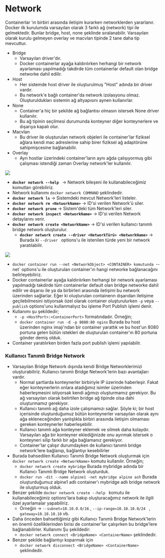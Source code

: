 # Network
Containerlar ’ın birbiri arasında iletişim kurarken networklerden yararlanır. Docker ilk kurulumda varsayılan olarak 3 farklı ağ (network) tipi ile gelmektedir. Bunlar bridge, host, none şeklinde sıralanabilir. Varsayılan olarak kurulu gelmeyen overlay ve macvlan tipinde 2 tane daha tip mevcuttur.
- Bridge
    - Varsayılan driver'dır.
    - Docker containerlar ayağa kaldırılırken herhangi bir network ayarlaması yapılmadığı takdirde tüm containerlar default olan bridge networke dahil edilir.
- Host
    - Her sistemde host driver ile oluşturulmuş "Host" adında bir driver vardır.
    - Bu network'e bağlı container'da network izolasyonu olmaz. Oluşturuldukları sistemin ağ altyapısını aynen kullanırlar.
- None
    - Container'a hiç bir şekilde ağ bağlantısı olmasın istersek None driver kullanılır.
    - Bu ağ tipinin seçilmesi durumunda konteyner diğer konteynerlere ve dışarıya kapalı olur.
- Macvlan
    - Bu driver ile oluşturulan network objeleri ile container'lar fiziksel ağlara kendi mac adreslerine sahip birer fiziksel ağ adaptörüne sahipmişcesine bağlanabilir.
- Overlay
    - Ayrı hostlar üzerindeki container'ların aynı ağda çalışıyormuş gibi çalışması istendiği zaman Overlay network'ler kullanılır.

![](https://miro.medium.com/max/1170/0*ZhU_iUdneHzfW8k7)

- **`docker network --help `**  -> Network bileşeni ile kullanabileceğimiz komutları görebiliriz.
- Network kullanımı `docker network COMMAND` şeklindedir. 
- **`docker network ls`** -> Sistemdeki mevcut Network'leri listeler.
- **`docker network rm <NetworkName>`** -> ID'si verilen Network'ü siler.
- **`docker network prune`** -> Sistem'deki tüm Network'leri siler.
- **`docker network inspect <NetworkName>`** -> ID'si verilen Network detaylarını verir.
- **`docker network create <NetworkName>`** -> ID'si verilen kullanıcı tanımlı bridge network oluşturulur.
  -  **`docker network create --driver <NetworkTürü> <NetworkName>`** -> Burada ki `--driver ` options'u ile istenilen türde yeni bir network yaratılabilir.

![](https://miro.medium.com/max/1400/0*5FIWGRGDK5z9vEkD)

- `docker container run --net <NetworkObject> <CONTAINER> komutunda `--net` options'u ile oluşturulan container'ın hangi networke bağlanacağını belirleyebiliriz.
- Docker containerlar ayağa kaldırılırken herhangi bir network ayarlaması yapılmadığı takdirde tüm containerlar default olan bridge networke dahil edilir ve dışarısı ile ya da birbirleri arasında iletişimi bu network üzerinden sağlarlar. Eğer ki oluşturulan containerın dışarıdan iletişime geçilebilmesini istiyorsak özel olarak container oluşturulurken `-p` veya `--publish` options'unu kullanmalıyız bu işleme Port Publish işlemi denir.
- Kullanımı şu şekildedir;
   - `-p <HostPort>:<ContainerPort>` formatındadır. Örneğin;
   - `docker container run -d -p 8080:80 nginx` Burada bu host üzerinden nginx imajı'ndan bir container yarattık ve bu host'un 8080 portuna gelen bütün istekleri de oluşturulan container'ın 80 portuna gönder demiş olduk.
- Container yaratılırken birden fazla port publish işlemi yapılabilir.
### Kullanıcı Tanımlı Bridge Network
- Varsayılan Bridge Network dışında kendi Bridge Networklerimizi oluşturabiliriz. Kullanıcı tanımlı Bridge Network'lerin bazı avantajları vardır.
  - Normal şartlarda konteynerler birbiriyle IP üzerinde haberleşir. Fakat eğer konteynerlerin onlara atadığımız isimler üzerinden haberleşmesini istiyorsak kendi ağımızı oluşturmamız gerekiyor. Bu ağ varsayılan olarak belirtilen bridge ağ tipinde olsa dahi oluşturmamız gerekiyor.
  - Kullanıcı tanımlı ağ daha izole çalışmamızı sağlar. Şöyle ki; bir host içerisinde oluşturduğumuz bütün konteynerler varsayılan olarak aynı ağa ekleneceğinden yanlışlıkla birbiri arasında iletişim olmaması gereken konteynerler haberleşebilir.
  - Kullanıcı tanımlı ağa konteyner eklemek ve silmek daha kolaydır. Varsayılan ağa bir konteyner eklediğinizde onu ayırmak istersek o konteyneri silip farklı bir ağa bağlamanız gerekiyor.
  - Container'lar çalışır durumdayken de kullanıcı tanımlı bridge network'lere bağlanıp, bağlantıyı kesebilirler
- Burada bahsedilen Kullanıcı Tanımlı Bridge Network oluşturmak için `docker network create <NetworkName>` komutu kullanılır. Örneğin;
  - `docker network create mybridge` Burada mybridge adında bir Kullanıcı Tanımlı Bridge Network oluşturduk.
  - `docker run -dit --name alpine1 -net mybridge alpine ash` Burada oluşturduğumuz alpine1 adlı container'ı mybridge adlı bridge network ile oluşturmuş olduk.
- Benzer şekilde `docker network create --help ` komutu ile kullanabileceğimiz options'lara bakıp oluşturacağımız network ile ilgili özel ayarlamalar yapabiliriz.
  - Örneğin -> `--subnet=10.10.0.0/16` , `--ip-range=10.10.10.0/24 ` , `gateway=10.10.10.10` vb.
- Daha önceden bahsettiğimiz gibi Kullanıcı Tanımlı Bridge Network'lerin en önemli özelliklerinden birisi de container'lar çalışırken bu bridge'lere bağlanabilirler. Kullanımı Şu şekildedir:
  - `docker network connect <BridgeName> <ContainerName>` şeklindedir.
- Benzer şekilde bağlantıyı koparmak için
  - `docker network disconnect <BridgeName> <ContainerName>` şeklindedir.

